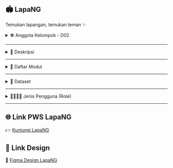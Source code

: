 ## 🏟️ LapaNG  
Temukan lapangan, temukan teman ✨  

<details>
<summary>⚽️ Anggota Kelompok - D02</summary>

1. Abdurrahman Ammar Abqary (2406495994)  
2. Andrew Sanjay Hasian Panjaitan (2406403482)  
3. Levina Aurellia (2406356776)  
4. Muhammad Hafizh (2406437451)  
5. Nazwa Zahra Sausan (2406397750)  
6. Pria Abhirama Dewa (2406358043)  

</details>

---

<details>
<summary>🏀 Deskripsi</summary>

**LapaNG** adalah sebuah platform yang dikembangkan untuk memudahkan masyarakat kota **Jakarta** dalam menemukan dan mengakses lapangan atau ruangan olahraga dengan cara yang praktis dan efisien. Di tengah meningkatnya minat masyarakat terhadap olahraga dan aktivitas komunitas, seringkali sulit menemukan informasi lengkap mengenai fasilitas olahraga, kapasitas lapangan, kontak pemilik, dan update kegiatan yang sedang berlangsung.  

LapaNG hadir sebagai solusi digital yang menghubungkan pengguna dengan pemilik lapangan, sekaligus menjadi pusat informasi olahraga yang lengkap dan mudah diakses.  

Dengan LapaNG, pengguna tidak hanya dapat melihat daftar lapangan olahraga, tetapi juga tetap mendapatkan update tentang kegiatan dan event melalui fitur **Feeds**. Fitur ini menampilkan informasi terkini mengenai pertandingan, event komunitas, dan aktivitas olahraga di berbagai lokasi. Selain itu, aplikasi ini menyediakan informasi penyewaan perlengkapan olahraga, sehingga pengalaman berolahraga menjadi lebih lengkap.  

Semua transaksi, seperti peminjaman lapangan atau penyewaan equipment, dilakukan langsung antara pengguna dan pemilik lapangan, sehingga LapaNG tetap berfokus sebagai platform informasi.  

**Manfaat utama dari LapaNG antara lain:**  

1. **Akses Informasi Lengkap**  
   Pengguna dapat menemukan semua informasi tentang lapangan olahraga, kapasitas, fasilitas, dan kontak pemilik di satu tempat tanpa harus mencari di banyak sumber.  

2. **Terhubung dengan Komunitas**  
   Melalui feeds dan update kegiatan, pengguna dapat tetap mengikuti event, pertandingan, atau komunitas olahraga favorit mereka.  

3. **Mendukung Pemilik Lapangan**  
   Owner dapat mempromosikan fasilitas mereka, membagikan informasi kegiatan, dan menawarkan penyewaan equipment dengan mudah.  

4. **Praktis dan Efisien**  
   Semua informasi tersedia secara digital, sehingga pengguna dapat merencanakan aktivitas olahraga dengan cepat dan nyaman.  

</details>

---

<details>
<summary>🏸 Daftar Modul</summary>

### 👤 User–Owner  
Dikerjakan oleh **Abdurrahman Ammar Abqary**  
Fitur User–Owner menjadi pintu utama untuk mengakses seluruh layanan di lapa-NG. Melalui fitur ini, pengguna dapat membuat akun, login, dan logout dengan mudah.  

---

### 🏟️ Venue (Lapangan)  
Dikerjakan oleh  **Andrew Sanjay Hasian Panjaitan**       
Fitur Venue memungkinkan untuk menemukan berbagai lapangan di sekitar dengan mudah. Mulai dari futsal, basket, hingga badminton. Setiap lapangan dilengkapi dengan informasi lokasi, fasilitas, harga, serta foto-foto yang membantu memilih tempat terbaik untuk bermain.  

---

### 📅 Bookings  
Dikerjakan oleh  **Pria Abhirama Dewa**    
Fitur Bookings membantu pengguna memesan lapangan favorit dengan cepat dan praktis. Fitur ini memungkinkan pengguna melihat jadwal ketersediaan lapangan, serta memilih **jam mulai dan jam berakhir penyewaan** sesuai kebutuhan.  

---

### 📰 Feeds  
Dikerjakan oleh **Muhammad Hafizh**  
Fitur Feeds jadi tempat para user berbagi momen seru, tips olahraga, atau sekadar update kegiatan komunitas. Pengguna dapat berinteraksi dan membangun koneksi dengan pemain lain. Dengan Feeds, LapaNG bukan sekadar tempat booking, tapi juga wadah berkembangnya komunitas olahraga yang aktif dan seru.  

---

### ⭐ Review Lapangan  
Dikerjakan oleh **Levina Aurellia**  
Fitur untuk memberikan ulasan dan rating untuk lapangan yang telah digunakan. Fitur ini membantu pengguna lain mengetahui kualitas tempat, pelayanan, dan pengalaman bermain dari sudut pandang sesama pemain. Semakin banyak review, semakin mudah menemukan lapangan terbaik.  

---

### 🏋️ Equipment  
Dikerjakan oleh **Nazwa Zahra Sausan**  
Fitur Equipment memudahkan para owner untuk menawarkan berbagai perlengkapan olahraga yang bisa disewa oleh pengguna seperti bola, raket, dan perlengkapan latihan lainnya. Semua daftar perlengkapan dilengkapi dengan harga sewa dan deskripsi agar pengguna bisa memilih sesuai kebutuhan.  

</details>

---

<details>
<summary>🏐 Dataset</summary>

**LapaNG** menggunakan dataset yang kami susun sendiri dan dapat diakses melalui tautan berikut:  
🔗 [Dataset Lapangan Jakarta](https://drive.google.com/drive/folders/1FEO1p6Wr2vYiigiGfW5fgNhHLqzKlJ3a?usp=sharing)  

Dataset ini berfokus pada berbagai **lapangan olahraga yang berlokasi di daerah Jakarta**, dengan mengutip dan mengadaptasi informasi dari sejumlah sumber daring terpercaya seputar fasilitas olahraga lokal. Dataset ini terdiri dari field seperti nama lapangan, jenis olahraga, lokasi, deskripsi, rentang harga, dan foto lapangan.  

</details>

---

<details>
<summary>🏃‍♂️🏃‍♀️ Jenis Pengguna (Role)</summary>

Aplikasi **LapaNG** memiliki dua jenis pengguna utama: **Owner** dan **User Biasa**.  

### 1. Owner 🏢  
Owner adalah penyedia lapangan atau ruangan olahraga.  
Tugas dan hak mereka antara lain:  
- Menambahkan informasi lapangan yang mereka miliki, termasuk fasilitas, kapasitas, dan kontak.  
- Mengupdate aktivitas di lapangan, seperti pertandingan atau event.  
- Menyewakan perlengkapan olahraga kepada pengguna.  

### 2. User Biasa 🏃‍♂️  
User biasa adalah pengguna aplikasi yang mencari dan memanfaatkan fasilitas olahraga.  
Fitur yang dapat digunakan oleh user biasa antara lain:  
- Melakukan pemesanan lapangan melalui fitur **Bookings**.  
- Memberikan **Review** terhadap lapangan yang telah digunakan.  
- Melihat dan menyewa **Equipment** yang tersedia.  

</details>

---

## 🌐 Link PWS LapaNG  
👉 [Kunjungi LapaNG](https://abdurrahman-ammar-lapang.pbp.cs.ui.ac.id)  

## 🎨 Link Design  
🔗 [Figma Design LapaNG](https://www.figma.com/design/W7PJXTejra9TNwidwSYNdd/PBP-TK-PTS?node-id=0-1&t=5S1UY1CwdeJr32kR-1)
